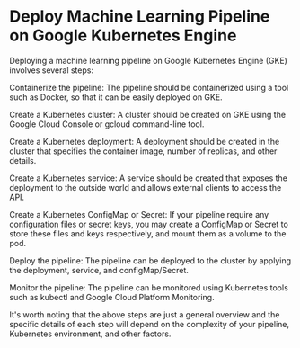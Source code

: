 # Deploy Machine Learning Pipeline on Google Kubernetes Engine

Deploying a machine learning pipeline on Google Kubernetes Engine (GKE) involves several steps:

Containerize the pipeline: The pipeline should be containerized using a tool such as Docker, so that it can be easily deployed on GKE.

Create a Kubernetes cluster: A cluster should be created on GKE using the Google Cloud Console or gcloud command-line tool.

Create a Kubernetes deployment: A deployment should be created in the cluster that specifies the container image, number of replicas, and other details.

Create a Kubernetes service: A service should be created that exposes the deployment to the outside world and allows external clients to access the API.

Create a Kubernetes ConfigMap or Secret: If your pipeline require any configuration files or secret keys, you may create a ConfigMap or Secret to store these files and keys respectively, and mount them as a volume to the pod.

Deploy the pipeline: The pipeline can be deployed to the cluster by applying the deployment, service, and configMap/Secret.

Monitor the pipeline: The pipeline can be monitored using Kubernetes tools such as kubectl and Google Cloud Platform Monitoring.

It's worth noting that the above steps are just a general overview and the specific details of each step will depend on the complexity of your pipeline, Kubernetes environment, and other factors.
